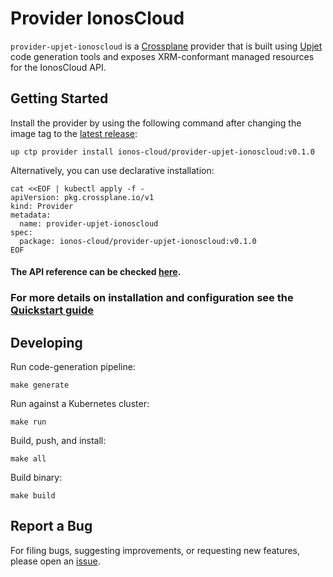 # Provider IonosCloud

`provider-upjet-ionoscloud` is a [Crossplane](https://crossplane.io/) provider that
is built using [Upjet](https://github.com/crossplane/upjet) code
generation tools and exposes XRM-conformant managed resources for the
IonosCloud API.

## Getting Started

Install the provider by using the following command after changing the image tag
to the [latest release](https://marketplace.upbound.io/providers/ionos-cloud/provider-upjet-ionoscloud):
```
up ctp provider install ionos-cloud/provider-upjet-ionoscloud:v0.1.0
```

Alternatively, you can use declarative installation:
```
cat <<EOF | kubectl apply -f -
apiVersion: pkg.crossplane.io/v1
kind: Provider
metadata:
  name: provider-upjet-ionoscloud
spec:
  package: ionos-cloud/provider-upjet-ionoscloud:v0.1.0
EOF
```

#### The API reference can be checked [here](https://doc.crds.dev/github.com/ionos-cloud/provider-upjet-ionoscloud).
### For more details on installation and configuration see the [Quickstart guide](docs/Quickstart.md)


## Developing

Run code-generation pipeline:
```console
make generate
```

Run against a Kubernetes cluster:

```console
make run
```

Build, push, and install:

```console
make all
```

Build binary:

```console
make build
```

## Report a Bug

For filing bugs, suggesting improvements, or requesting new features, please
open an [issue](https://github.com/ionos-cloud/provider-upjet-ionoscloud/issues).

